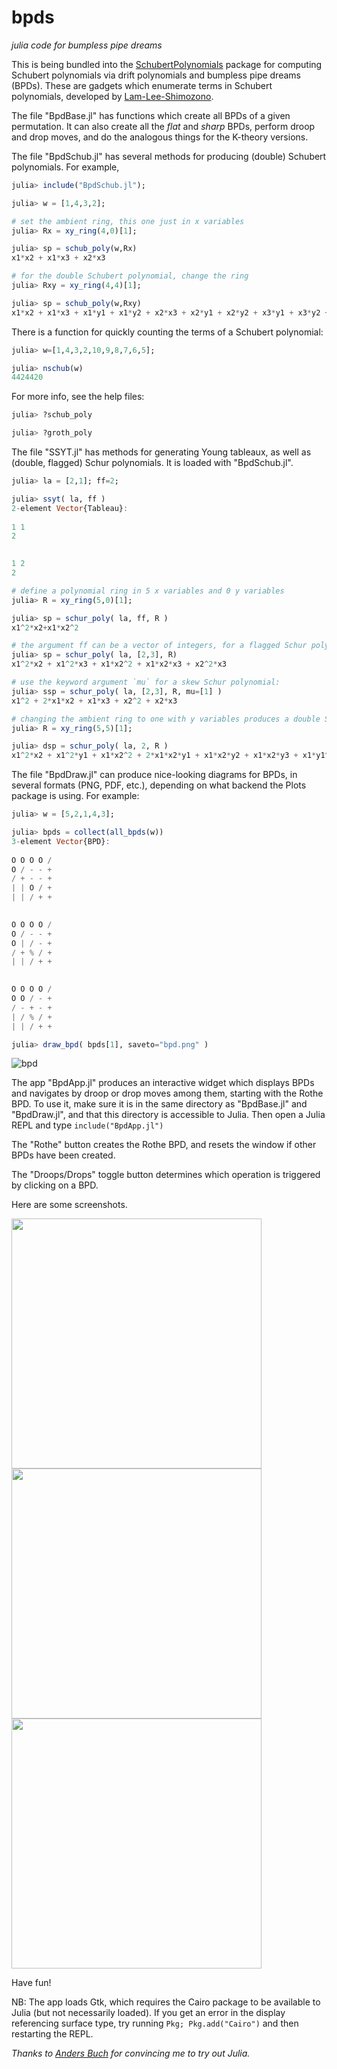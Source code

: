 # bpds
*julia code for bumpless pipe dreams*

This is being bundled into the [SchubertPolynomials](https://github.com/pseudoeffective/SchubertPolynomials.jl) package for computing Schubert polynomials via drift polynomials and bumpless pipe dreams (BPDs).  These are gadgets which enumerate terms in Schubert polynomials, developed by [Lam-Lee-Shimozono](https://arxiv.org/abs/1806.11233).

The file "BpdBase.jl" has functions which create all BPDs of a given permutation.  It can also create all the *flat* and *sharp* BPDs, perform droop and drop moves, and do the analogous things for the K-theory versions.

The file "BpdSchub.jl" has several methods for producing (double) Schubert polynomials.  For example,
```julia
julia> include("BpdSchub.jl");

julia> w = [1,4,3,2];

# set the ambient ring, this one just in x variables
julia> Rx = xy_ring(4,0)[1];

julia> sp = schub_poly(w,Rx)
x1*x2 + x1*x3 + x2*x3

# for the double Schubert polynomial, change the ring
julia> Rxy = xy_ring(4,4)[1];

julia> sp = schub_poly(w,Rxy)
x1*x2 + x1*x3 + x1*y1 + x1*y2 + x2*x3 + x2*y1 + x2*y2 + x3*y1 + x3*y2 + y1^2 + y1*y2 + y2^2
```

There is a function for quickly counting the terms of a Schubert polynomial:
```julia
julia> w=[1,4,3,2,10,9,8,7,6,5];

julia> nschub(w)
4424420
```
For more info, see the help files:
```julia
julia> ?schub_poly

julia> ?groth_poly
```

The file "SSYT.jl" has methods for generating Young tableaux, as well as (double, flagged) Schur polynomials.  It is loaded with "BpdSchub.jl".
```julia
julia> la = [2,1]; ff=2;

julia> ssyt( la, ff )
2-element Vector{Tableau}:
 
1 1 
2 

 
1 2 
2 

# define a polynomial ring in 5 x variables and 0 y variables
julia> R = xy_ring(5,0)[1];

julia> sp = schur_poly( la, ff, R )
x1^2*x2+x1*x2^2

# the argument ff can be a vector of integers, for a flagged Schur polynomial:
julia> sp = schur_poly( la, [2,3], R)
x1^2*x2 + x1^2*x3 + x1*x2^2 + x1*x2*x3 + x2^2*x3

# use the keyword argument `mu` for a skew Schur polynomial:
julia> ssp = schur_poly( la, [2,3], R, mu=[1] )
x1^2 + 2*x1*x2 + x1*x3 + x2^2 + x2*x3

# changing the ambient ring to one with y variables produces a double Schur polynomial
julia> R = xy_ring(5,5)[1];

julia> dsp = schur_poly( la, 2, R )
x1^2*x2 + x1^2*y1 + x1*x2^2 + 2*x1*x2*y1 + x1*x2*y2 + x1*x2*y3 + x1*y1^2 + x1*y1*y2 + x1*y1*y3 + x2^2*y1 + x2*y1^2 + x2*y1*y2 + x2*y1*y3 + y1^2*y2 + y1^2*y3
```

The file "BpdDraw.jl" can produce nice-looking diagrams for BPDs, in several formats (PNG, PDF, etc.), depending on what backend the Plots package is using.  For example:
```julia
julia> w = [5,2,1,4,3];

julia> bpds = collect(all_bpds(w))
3-element Vector{BPD}:
 
O O O O / 
O / - - + 
/ + - - + 
| | O / + 
| | / + + 

 
O O O O / 
O / - - + 
O | / - + 
/ + % / + 
| | / + + 

 
O O O O / 
O O / - + 
/ - + - + 
| / % / + 
| | / + +

julia> draw_bpd( bpds[1], saveto="bpd.png" )
```
![bpd](https://github.com/pseudoeffective/bpds/assets/62109185/96d60283-f7ed-4a88-bf7c-75c3b8cd9e30)


The app "BpdApp.jl" produces an interactive widget which displays BPDs and navigates by droop or drop moves among them, starting with the Rothe BPD.  To use it, make sure it is in the same directory as "BpdBase.jl" and "BpdDraw.jl", and that this directory is accessible to Julia.  Then open a Julia REPL and type
```include("BpdApp.jl")```

The "Rothe" button creates the Rothe BPD, and resets the window if other BPDs have been created.

The "Droops/Drops" toggle button determines which operation is triggered by clicking on a BPD.

Here are some screenshots.

<img src="https://github.com/pseudoeffective/bpds/blob/main/Rothe.jpg" height="400">
<img src="https://github.com/pseudoeffective/bpds/blob/main/Drops.jpg" height="400">
<img src="https://github.com/pseudoeffective/bpds/blob/main/Droops.jpg" height="400">

Have fun!

NB: The app loads Gtk, which requires the Cairo package to be available to Julia (but not necessarily loaded).  If you get an error in the display referencing surface type, try running ```Pkg; Pkg.add("Cairo")``` and then restarting the REPL.

*Thanks to [Anders Buch](https://sites.math.rutgers.edu/~asbuch/) for convincing me to try out Julia.*
